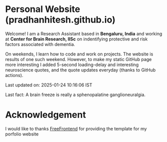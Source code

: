 # Personal Website (pradhanhitesh.github.io)
Welcome! I am a Research Assistant based in <b>Bengaluru, India</b> and working at <b>Center for Brain Research, IISc</b> on indentifying protective and risk factors associated with dementia.

On weekends, I learn how to code and work on projects. The website is results of one such weekend. However, to make my static GitHub page more interesting I added 5-second loading-delay and interesting neuroscience quotes, and the quote updates everyday (thanks to GitHub actions).

Last updated on: 2025-01-24 10:16:06 IST

Last fact: A brain freeze is really a sphenopalatine ganglioneuralgia. 

# Acknowledgement
I would like to thanks <a href="https://freefrontend.com/">FreeFrontend</a> for providing the template for my porfolio website 